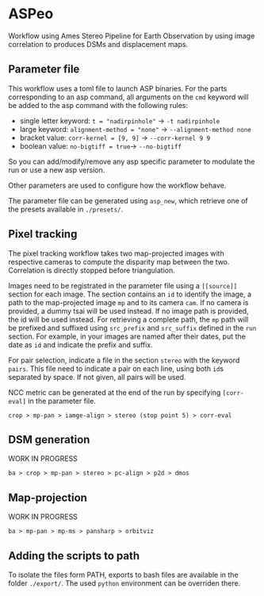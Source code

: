 # ASPeo

Workflow using Ames Stereo Pipeline for Earth Observation by using image correlation to produces DSMs and displacement maps.


## Parameter file

This workflow uses a toml file to launch ASP binaries. For the parts corresponding to an asp command, all arguments on the `cmd` keyword will be added to the asp command with the following rules:

* single letter keyword: `t = "nadirpinhole"` -> `-t nadirpinhole`
* large keyword: `alignment-method = "none"` -> `--alignment-method none`
* bracket value: `corr-kernel = [9, 9]` -> `--corr-kernel 9 9`
* boolean value: `no-bigtiff = true`-> `--no-bigtiff`

So you can add/modify/remove any asp specific parameter to modulate the run or use a new asp version.

Other parameters are used to configure how the workflow behave.

The parameter file can be generated using `asp_new`, which retrieve one of the presets available in `./presets/`.

## Pixel tracking

The pixel tracking workflow takes two map-projected images with respective cameras to compute the disparity map between the two. Correlation is directly stopped before triangulation.

Images need to be registrated in the parameter file using a `[[source]]` section for each image. The section contains an `id` to identify the image, a path to the map-projected image `mp` and to its camera `cam`. If no camera is provided, a dummy tsai will be used instead. If no image path is provided, the id will be used instead. For retrieving a complete path, the `mp` path will be prefixed and suffixed using `src_prefix` and `src_suffix` defined in the `run` section. For example, in your images are named after their dates, put the date as `id` and indicate the prefix and suffix.

For pair selection, indicate a file in the section `stereo` with the keyword `pairs`. This file need to indicate a pair on each line, using both `id`s separated by space. If not given, all pairs will be used.

NCC metric can be generated at the end of the run by specifying `[corr-eval]` in the parameter file.

``crop > mp-pan > iamge-align > stereo (stop point 5) > corr-eval``


## DSM generation

WORK IN PROGRESS

``ba > crop > mp-pan > stereo > pc-align > p2d > dmos``

## Map-projection

WORK IN PROGRESS

``ba > mp-pan > mp-ms > pansharp > orbitviz``

## Adding the scripts to path

To isolate the files form PATH, exports to bash files are available in the folder `./export/`. The used `python` environment can be overriden there.
